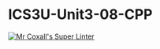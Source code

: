 # ICS3U-Unit3-08-CPP

[![Mr Coxall's Super Linter](https://github.com/joannesanthosh/ICS3U-Unit3-08-CPP/workflows/Mr%20Coxall's%20Super%20Linter/badge.svg)](https://github.com/joannesanthosh/ICS3U-Unit3-08-CPP/actions/)
